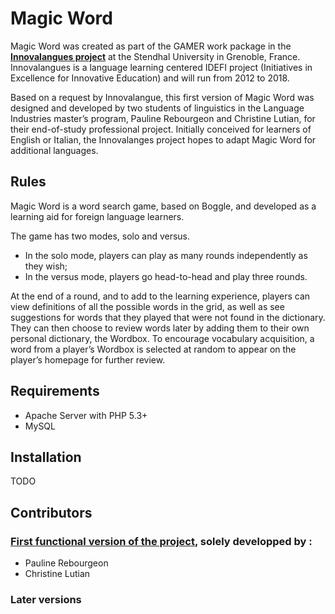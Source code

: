 Magic Word
================

Magic Word was created as part of the GAMER work package in the **[Innovalangues project](http://innovalangues.fr/)** at the Stendhal University in Grenoble, France. Innovalangues is a language learning centered IDEFI project (Initiatives in Excellence for Innovative Education) and will run from 2012 to 2018.

Based on a request by Innovalangue, this first version of Magic Word was designed and developed by two students of linguistics in the Language Industries master’s program, Pauline Rebourgeon and Christine Lutian, for their end-of-study professional project. Initially conceived for learners of English or Italian, the Innovalanges project hopes to adapt Magic Word for additional languages.

Rules
-------
Magic Word is a word search game, based on Boggle, and developed as a learning aid for foreign language learners. 

The game has two modes, solo and versus.
* In the solo mode, players can play as many rounds independently as they wish;
* In the versus mode, players go head-to-head and play three rounds.

At the end of a round, and to add to the learning experience, players can view definitions of all the possible words in the grid, as well as see suggestions for words that they played that were not found in the dictionary. They can then choose to review words later by adding them to their own personal dictionary, the Wordbox. To encourage vocabulary acquisition, a word from a player’s Wordbox is selected at random to appear on the player’s homepage for further review.

Requirements
-------------
* Apache Server with PHP 5.3+
* MySQL

Installation
-------------
TODO

## Contributors
### [First functional version of the project](https://github.com/PaulineRebourgeon/Magic-Word-game), solely developped by :
* Pauline Rebourgeon
* Christine Lutian

### Later versions
